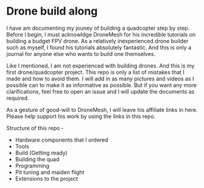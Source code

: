# Drone build along

I have am documenting my jouney of building a quadcopter step by step. Before I begin, I must acknowldge DroneMesh for his incredible tutorials on building a budget FPV drone. As a relatively inexperienced drone builder such as myself, I found his tutorials absolutely fantastic. And this is only a journal for anyone else who wants to build one themselves.

Like I mentioned, I am not experienced with building drones. And this is my first drone/quadcopter project. This repo is only a list of mistakes that I made and how to avoid them. I will add in as many pictures and videos as I possible can to make it as informative as possible. But if you want any more clarifications, feel free to open an issue and I will update the documents as required.

As a gesture of good-will to DroneMesh, I will leave his affiliate links in here. Please help support his work by using the links in this repo.

Structure of this repo -
- Hardware components that I ordered
- Tools
- Build (Getting ready)
- Building the quad
- Programming
- Pit tuning and maiden flight
- Extensions to the project
